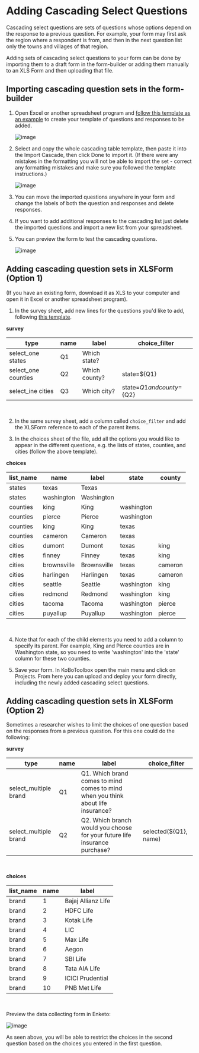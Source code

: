 # Adding Cascading Select Questions

Cascading select questions are sets of questions whose options depend on the response to a previous question. For example, your form may first ask the region where a respondent is from, and then in the next question list only the towns and villages of that region.

<p class="note">Adding sets of cascading select questions to your form can be done by importing them to a draft form in the form-builder or adding them manually to an XLS Form and then uploading that file.</p>

## Importing cascading question sets in the form-builder


1. Open Excel or another spreadsheet program and [follow this template as an example](https://docs.google.com/spreadsheets/d/1C_uDOkjjbv5Kx3lyOY7ORwM-muW6BKVzdaPMB1X8-2A/edit#gid=0) to create your template of questions and responses to be added.

    ![image](/images/cascading_select/template.png)

2. Select and copy the whole cascading table template, then paste it into the Import Cascade, then click Done to import it. (If there were any mistakes in the formatting you will not be able to import the set - correct any formatting mistakes and make sure you followed the template instructions.)

    ![image](/images/cascading_select/import.gif)

3. You can move the imported questions anywhere in your form and change the labels of both the question and responses and delete responses.

4. If you want to add additional responses to the cascading list just delete the imported questions and import a new list from your spreadsheet.

5. You can preview the form to test the cascading questions.

    ![image](/images/cascading_select/form_preview.gif)

## Adding cascading question sets in XLSForm (Option 1)

(If you have an existing form, download it as XLS to your computer and open it in Excel or another spreadsheet program).

1. In the survey sheet, add new lines for the questions you'd like to add, following [this template](https://docs.google.com/spreadsheets/d/10gpBV6YaYGx1i367hyW-w1Ms9tkUQnCx0V8YsdwYxmk/edit#gid=0).

__survey__

| type                | name | label         | choice_filter                |
| ---                 | ---  | ---           | ---                          |
| select_one states   | Q1   | Which state?  |                              |
| select_one counties | Q2   | Which county? | state=${Q1}                  |
| select_ine cities   | Q3   | Which city?   | state=${Q1} and county=${Q2} |

<br/>

2. In the same survey sheet, add a column called `choice_filter` and add the XLSForm reference to each of the parent items.

3. In the choices sheet of the file, add all the options you would like to appear in the different questions, e.g. the lists of states, counties, and cities (follow the above template).

__choices__

| list_name | name        | label       | state      | county  |
| ---       | ---         | ---         | ---        | ---     |
| states    | texas       | Texas       |            |         |
| states    | washington  | Washington  |            |         |
| counties  | king        | King        | washington |         |
| counties  | pierce      | Pierce      | washington |         |
| counties  | king        | King        | texas      |         |
| counties  | cameron     | Cameron     | texas      |         |
| cities    | dumont      | Dumont      | texas      | king    |
| cities    | finney      | Finney      | texas      | king    |
| cities    | brownsville | Brownsville | texas      | cameron |
| cities    | harlingen   | Harlingen   | texas      | cameron |
| cities    | seattle     | Seattle     | washington | king    |
| cities    | redmond     | Redmond     | washington | king    |
| cities    | tacoma      | Tacoma      | washington | pierce  |
| cities    | puyallup    | Puyallup    | washington | pierce  |

<br/>

4. Note that for each of the child elements you need to add a column to specify its parent. For example, King and Pierce counties are in Washington state, so you need to write 'washington' into the 'state' column for these two counties.

6. Save your form. In KoBoToolbox open the main menu and click on Projects. From here you can upload and deploy your form directly, including the newly added cascading select questions.


## Adding cascading question sets in XLSForm (Option 2)

Sometimes a researcher wishes to limit the choices of one question based on the responses from a previous question. For this one could do the following:

__survey__

| type                   | name | label                                                                            | choice_filter         |
| ---                    | ---  | ---                                                                              | ---                   |
| select_multiple brand  | Q1   | Q1. Which brand comes to mind comes to mind when you think about life insurance? |                       |
| select_multiple brand  | Q2   | Q2. Which branch would you choose for your future life insurance purchase?       | selected(${Q1}, name) |

<br/>

__choices__

| list_name | name | label              |
| ---       | ---  | ---                |
| brand     | 1    | Bajaj Allianz Life |
| brand     | 2    | HDFC Life          |
| brand     | 3    | Kotak Life         |
| brand     | 4    | LIC                |
| brand     | 5    | Max Life           |
| brand     | 6    | Aegon              |
| brand     | 7    | SBI Life           |
| brand     | 8    | Tata AIA Life      |
| brand     | 9    | ICICI Prudential   |
| brand     | 10   | PNB Met Life       |

<br/>

Preview the data collecting form in Enketo:

![image](/images/cascading_select/preview.png)

As seen above, you will be able to restrict the choices in the second question based on the choices you entered in the first question.

